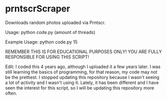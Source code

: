 # prntscrScraper
Downloads random photos uploaded via Prntscr.

Usage:
python code.py (amount of threads)

Example Usage:
python code.py 15

REMEMBER THIS IS FOR EDUCATIONAL PURPOSES ONLY! YOU ARE FULLY RESPONSIBLE FOR USING THIS SCRIPT!

Edit:
I coded this 4 years ago, although I uploaded it a few years later. I was still learning the basics of programming, for that reason, my code may not be the prettiest. I stopped updating this repository because I wasn't seeing a lot of activity and I wasn't using it. Lately, it has been different and I have seen the interest for this script, so I will be updating this repository more often.
